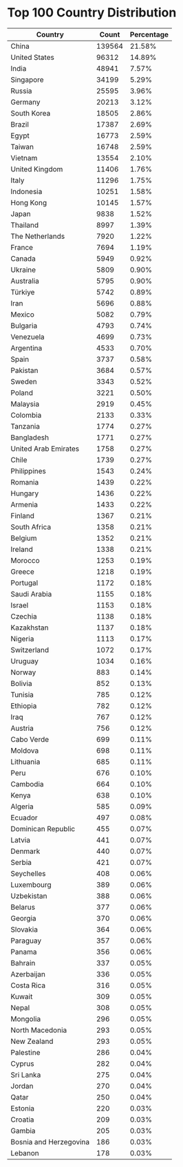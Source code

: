 # Top 100 Country Distribution
| Country | Count | Percentage |
|----|----|----|
| China | 139564 | 21.58% |
| United States | 96312 | 14.89% |
| India | 48941 | 7.57% |
| Singapore | 34199 | 5.29% |
| Russia | 25595 | 3.96% |
| Germany | 20213 | 3.12% |
| South Korea | 18505 | 2.86% |
| Brazil | 17387 | 2.69% |
| Egypt | 16773 | 2.59% |
| Taiwan | 16748 | 2.59% |
| Vietnam | 13554 | 2.10% |
| United Kingdom | 11406 | 1.76% |
| Italy | 11296 | 1.75% |
| Indonesia | 10251 | 1.58% |
| Hong Kong | 10145 | 1.57% |
| Japan | 9838 | 1.52% |
| Thailand | 8997 | 1.39% |
| The Netherlands | 7920 | 1.22% |
| France | 7694 | 1.19% |
| Canada | 5949 | 0.92% |
| Ukraine | 5809 | 0.90% |
| Australia | 5795 | 0.90% |
| Türkiye | 5742 | 0.89% |
| Iran | 5696 | 0.88% |
| Mexico | 5082 | 0.79% |
| Bulgaria | 4793 | 0.74% |
| Venezuela | 4699 | 0.73% |
| Argentina | 4533 | 0.70% |
| Spain | 3737 | 0.58% |
| Pakistan | 3684 | 0.57% |
| Sweden | 3343 | 0.52% |
| Poland | 3221 | 0.50% |
| Malaysia | 2919 | 0.45% |
| Colombia | 2133 | 0.33% |
| Tanzania | 1774 | 0.27% |
| Bangladesh | 1771 | 0.27% |
| United Arab Emirates | 1758 | 0.27% |
| Chile | 1739 | 0.27% |
| Philippines | 1543 | 0.24% |
| Romania | 1439 | 0.22% |
| Hungary | 1436 | 0.22% |
| Armenia | 1433 | 0.22% |
| Finland | 1367 | 0.21% |
| South Africa | 1358 | 0.21% |
| Belgium | 1352 | 0.21% |
| Ireland | 1338 | 0.21% |
| Morocco | 1253 | 0.19% |
| Greece | 1218 | 0.19% |
| Portugal | 1172 | 0.18% |
| Saudi Arabia | 1155 | 0.18% |
| Israel | 1153 | 0.18% |
| Czechia | 1138 | 0.18% |
| Kazakhstan | 1137 | 0.18% |
| Nigeria | 1113 | 0.17% |
| Switzerland | 1072 | 0.17% |
| Uruguay | 1034 | 0.16% |
| Norway | 883 | 0.14% |
| Bolivia | 852 | 0.13% |
| Tunisia | 785 | 0.12% |
| Ethiopia | 782 | 0.12% |
| Iraq | 767 | 0.12% |
| Austria | 756 | 0.12% |
| Cabo Verde | 699 | 0.11% |
| Moldova | 698 | 0.11% |
| Lithuania | 685 | 0.11% |
| Peru | 676 | 0.10% |
| Cambodia | 664 | 0.10% |
| Kenya | 638 | 0.10% |
| Algeria | 585 | 0.09% |
| Ecuador | 497 | 0.08% |
| Dominican Republic | 455 | 0.07% |
| Latvia | 441 | 0.07% |
| Denmark | 440 | 0.07% |
| Serbia | 421 | 0.07% |
| Seychelles | 408 | 0.06% |
| Luxembourg | 389 | 0.06% |
| Uzbekistan | 388 | 0.06% |
| Belarus | 377 | 0.06% |
| Georgia | 370 | 0.06% |
| Slovakia | 364 | 0.06% |
| Paraguay | 357 | 0.06% |
| Panama | 356 | 0.06% |
| Bahrain | 337 | 0.05% |
| Azerbaijan | 336 | 0.05% |
| Costa Rica | 316 | 0.05% |
| Kuwait | 309 | 0.05% |
| Nepal | 308 | 0.05% |
| Mongolia | 296 | 0.05% |
| North Macedonia | 293 | 0.05% |
| New Zealand | 293 | 0.05% |
| Palestine | 286 | 0.04% |
| Cyprus | 282 | 0.04% |
| Sri Lanka | 275 | 0.04% |
| Jordan | 270 | 0.04% |
| Qatar | 250 | 0.04% |
| Estonia | 220 | 0.03% |
| Croatia | 209 | 0.03% |
| Gambia | 205 | 0.03% |
| Bosnia and Herzegovina | 186 | 0.03% |
| Lebanon | 178 | 0.03% |
